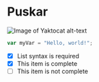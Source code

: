 # Puskar
![Image of Yaktocat](https://octodex.github.com/images/yaktocat.png) alt-text
``` javascript
var myVar = "Hello, world!";
```
- [x] List syntax is required
- [x] This item is complete
- [ ] This item is not complete
